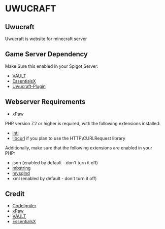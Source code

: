 # UWUCRAFT

## Uwucraft

Uwucraft is website for minecraft server

## Game Server Dependency

Make Sure this enabled in your Spigot Server:

- [VAULT](https://www.spigotmc.org/resources/vault.34315/)
- [EssentialsX](https://www.spigotmc.org/resources/essentialsx.9089/)
- [Uwucraft-Plugin](https://www.spigotmc.org/resources/)

## Webserver Requirements

- [xPaw](https://github.com/xPaw/PHP-Minecraft-Query)

PHP version 7.2 or higher is required, with the following extensions installed:

- [intl](http://php.net/manual/en/intl.requirements.php)
- [libcurl](http://php.net/manual/en/curl.requirements.php) if you plan to use the HTTP\CURLRequest library

Additionally, make sure that the following extensions are enabled in your PHP:

- json (enabled by default - don't turn it off)
- [mbstring](http://php.net/manual/en/mbstring.installation.php)
- [mysqlnd](http://php.net/manual/en/mysqlnd.install.php)
- xml (enabled by default - don't turn it off)

## Credit

- [CodeIgniter](https://codeigniter.com/)
- [xPaw](https://github.com/xPaw/PHP-Minecraft-Query)
- [VAULT](https://www.spigotmc.org/resources/vault.34315/)
- [EssentialsX](https://www.spigotmc.org/resources/essentialsx.9089/)
